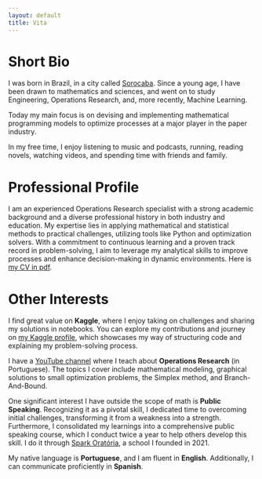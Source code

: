 ```yaml
---
layout: default
title: Vita
---
```


# Short Bio

I was born in Brazil, in a city called [Sorocaba](https://maps.app.goo.gl/Dd62pGTmhWDNdz2i6). Since a young age, I have been drawn to mathematics and sciences, and went on to study Engineering, Operations Research, and, more recently, Machine Learning.

Today my main focus is on devising and implementing mathematical programming models to optimize processes at a major player in the paper industry.

In my free time, I enjoy listening to music and podcasts, running, reading novels, watching videos, and spending time with friends and family. 


# Professional Profile

I am an experienced Operations Research specialist with a strong academic background and a diverse professional history in both industry and education. My expertise lies in applying mathematical and statistical methods to practical challenges, utilizing tools like Python and optimization solvers. With a commitment to continuous learning and a proven track record in problem-solving, I aim to leverage my analytical skills to improve processes and enhance decision-making in dynamic environments. Here is [my CV in pdf](/assets/files/CV_Ernee_Kozyreff_Filho.pdf).


# Other Interests

I find great value on **Kaggle**, where I enjoy taking on challenges and sharing my solutions in notebooks. You can explore my contributions and journey on [my Kaggle profile](https://www.kaggle.com/ekozyreff), which showcases my way of structuring code and explaining my problem-solving process.

I have a [YouTube channel](https://www.youtube.com/c/professorernee) where I teach about **Operations Research** (in Portuguese). The topics I cover include mathematical modeling, graphical solutions to small optimization problems, the Simplex method, and Branch-And-Bound.

One significant interest I have outside the scope of math is **Public Speaking**. Recognizing it as a pivotal skill, I dedicated time to overcoming initial challenges, transforming it from a weakness into a strength. Furthermore, I consolidated my learnings into a comprehensive public speaking course, which I conduct twice a year to help others develop this skill. I do it through [Spark Oratória](https://www.sparkoratoria.com/), a school I founded in 2021.

My native language is **Portuguese**, and I am fluent in **English**. Additionally, I can communicate proficiently in **Spanish**.
